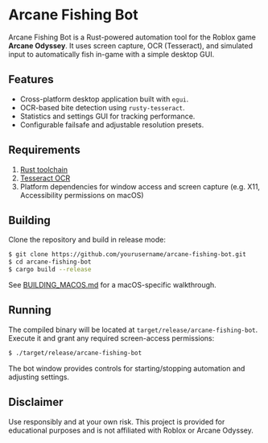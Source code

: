 # Arcane Fishing Bot

Arcane Fishing Bot is a Rust-powered automation tool for the Roblox game **Arcane Odyssey**. 
It uses screen capture, OCR (Tesseract), and simulated input to automatically fish in-game with a simple desktop GUI.

## Features
- Cross-platform desktop application built with `egui`.
- OCR-based bite detection using `rusty-tesseract`.
- Statistics and settings GUI for tracking performance.
- Configurable failsafe and adjustable resolution presets.

## Requirements
1. [Rust toolchain](https://rustup.rs/)
2. [Tesseract OCR](https://github.com/UB-Mannheim/tesseract)
3. Platform dependencies for window access and screen capture (e.g. X11, Accessibility permissions on macOS)

## Building
Clone the repository and build in release mode:

```bash
$ git clone https://github.com/yourusername/arcane-fishing-bot.git
$ cd arcane-fishing-bot
$ cargo build --release
```

See [BUILDING_MACOS.md](BUILDING_MACOS.md) for a macOS-specific walkthrough.

## Running
The compiled binary will be located at `target/release/arcane-fishing-bot`.
Execute it and grant any required screen-access permissions:

```bash
$ ./target/release/arcane-fishing-bot
```

The bot window provides controls for starting/stopping automation and adjusting settings.

## Disclaimer
Use responsibly and at your own risk. This project is provided for educational purposes and is not affiliated with
Roblox or Arcane Odyssey.
